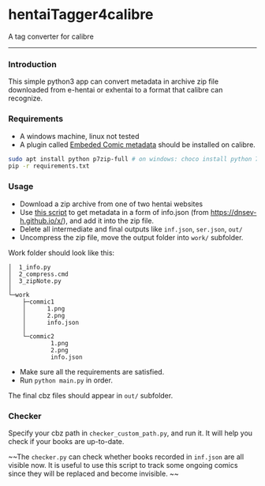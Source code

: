# hentaiTagger4calibre
A tag converter for calibre

---

### Introduction

This simple python3 app can convert metadata in archive zip file downloaded from e-hentai or exhentai to a format that calibre can recognize.

### Requirements

- A windows machine, linux not tested
- A plugin called [Embeded Comic metadata](https://github.com/dickloraine/EmbedComicMetadata) should be installed on calibre.

```bash
sudo apt install python p7zip-full # on windows: choco install python 7zip
pip -r requirements.txt
```

### Usage

- Download a zip archive from one of two hentai websites
- Use [this script](https://raw.githubusercontent.com/dnsev-h/x/master/builds/x-gallery-metadata.user.js) to get metadata in a form of info.json (from https://dnsev-h.github.io/x/), and add it into the zip file.
- Delete all intermediate and final outputs like `inf.json`, `ser.json`, `out/`
- Uncompress the zip file, move the output folder into `work/` subfolder.

Work folder should look like this:

```
│  1_info.py
│  2_compress.cmd
│  3_zipNote.py
│
└─work
    ├─commic1
    │      1.png
    │      2.png
    │      info.json
    │
    └─commic2
            1.png
            2.png
            info.json
```

- Make sure all the requirements are satisfied.
- Run `python main.py` in order.

The final cbz files should appear in `out/` subfolder.



### Checker

Specify your cbz path in `checker_custom_path.py`, and run it. It will help you check if your books are up-to-date.

~~The `checker.py` can check whether books recorded in `inf.json` are all visible now. It is useful to use this script to track some ongoing comics since they will be replaced and become invisible. ~~
